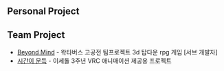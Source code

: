 ## Personal Project


## Team Project
- [Beyond Mind](https://github.com/sangyeons57/sangyeons57/blob/main/TeamProject/BeyondMind.md) - 왁타버스 고공전 팀프로젝트 3d 탑다운 rpg 게임 \[서브 개발자]
- [시간이 문득](https://github.com/sangyeons57/sangyeons57/blob/main/TeamProject/%EC%8B%9C%EA%B0%84%EC%9D%B4%20%EB%AC%B8%EB%93%9D) - 이세돌 3주년 VRC 애니매이션 제공용 프로젝트


<!--
**sangyeons57/sangyeons57** is a ✨ _special_ ✨ repository because its `README.md` (this file) appears on your GitHub profile.

Here are some ideas to get you started:

- 🔭 I’m currently working on ...
- 🌱 I’m currently learning ...
- 👯 I’m looking to collaborate on ...
- 🤔 I’m looking for help with ...
- 💬 Ask me about ...
- 📫 How to reach me: ...
- 😄 Pronouns: ...
- ⚡ Fun fact: ...
-->
